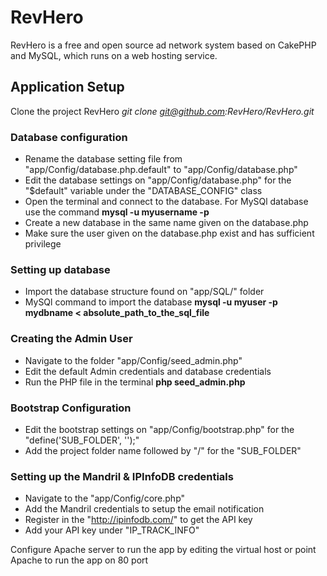 RevHero
=======

RevHero is a free and open source ad network system based on CakePHP and MySQL, which runs on a web hosting service.

Application Setup
-----------------

Clone the project RevHero *git clone git@github.com:RevHero/RevHero.git*

### Database configuration ###
 - Rename the database setting file from "app/Config/database.php.default" to "app/Config/database.php"
 - Edit the database settings on "app/Config/database.php" for the "$default" variable under the "DATABASE_CONFIG" class
 - Open the terminal and connect to the database. For MySQl database use the command **mysql -u myusername -p**
 - Create a new database in the same name given on the database.php
 - Make sure the user given on the database.php exist and has sufficient privilege
 
### Setting up database ###
 - Import the database structure found on "app/SQL/" folder
 - MySQl command to import the database **mysql -u myuser -p mydbname < absolute_path_to_the_sql_file**
 
### Creating the Admin User ###
 - Navigate to the folder "app/Config/seed_admin.php"
 - Edit the default Admin credentials and database credentials
 - Run the PHP file in the terminal **php seed_admin.php**

### Bootstrap Configuration ###
 - Edit the bootstrap settings on "app/Config/bootstrap.php" for the "define('SUB_FOLDER', '');"
 - Add the project folder name followed by "/" for the "SUB_FOLDER" 
 
### Setting up the Mandril & IPInfoDB credentials ###
 - Navigate to the "app/Config/core.php" 
 - Add the Mandril credentials to setup the email notification
 - Register in the "http://ipinfodb.com/" to get the API key
 - Add your API key under "IP_TRACK_INFO"
 
Configure Apache server to run the app by editing the virtual host or point Apache to run the app on 80 port